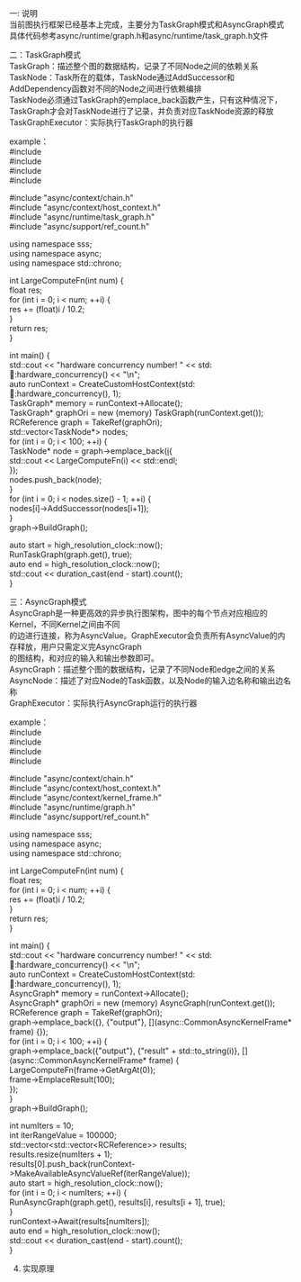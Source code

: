 一: 说明  
当前图执行框架已经基本上完成，主要分为TaskGraph模式和AsyncGraph模式    
具体代码参考async/runtime/graph.h和async/runtime/task_graph.h文件  
  
二：TaskGraph模式  
TaskGraph：描述整个图的数据结构，记录了不同Node之间的依赖关系  
TaskNode：Task所在的载体，TaskNode通过AddSuccessor和AddDependency函数对不同的Node之间进行依赖编排  
TaskNode必须通过TaskGraph的emplace_back函数产生，只有这种情况下，TaskGraph才会对TaskNode进行了记录，并负责对应TaskNode资源的释放  
TaskGraphExecutor：实际执行TaskGraph的执行器  
  
example：  
#include <chrono>  
#include <cstdio>  
#include <string>  
#include <thread>  
  
#include "async/context/chain.h"  
#include "async/context/host_context.h"  
#include "async/runtime/task_graph.h"  
#include "async/support/ref_count.h"  
  
using namespace sss;  
using namespace async;  
using namespace std::chrono;  
  
int LargeComputeFn(int num) {  
  float res;  
  for (int i = 0; i < num; ++i) {  
    res += (float)i / 10.2;  
  }  
  return res;  
}  
  
int main() {  
  std::cout << "hardware concurrency number! " << std::thread::hardware_concurrency() << "\n";  
  auto runContext = CreateCustomHostContext(std::thread::hardware_concurrency(), 1);  
  TaskGraph* memory = runContext->Allocate<TaskGraph>();  
  TaskGraph* graphOri = new (memory) TaskGraph(runContext.get());  
  RCReference<TaskGraph> graph = TakeRef(graphOri);  
  std::vector<TaskNode*> nodes;  
  for (int i = 0; i < 100; ++i) {  
      TaskNode* node = graph->emplace_back([i](){  
          std::cout << LargeComputeFn(i) << std::endl;  
      });  
      nodes.push_back(node);  
  }  
  for (int i = 0; i < nodes.size() - 1; ++i) {  
      nodes[i]->AddSuccessor(nodes[i+1]);  
  }  
  graph->BuildGraph();  
  
  auto start = high_resolution_clock::now();  
  RunTaskGraph(graph.get(), true);  
  auto end = high_resolution_clock::now();  
  std::cout << duration_cast<nanoseconds>(end - start).count();  
}  
  
三：AsyncGraph模式  
AsyncGraph是一种更高效的异步执行图架构，图中的每个节点对应相应的Kernel，不同Kernel之间由不同  
的边进行连接，称为AsyncValue。GraphExecutor会负责所有AsyncValue的内存释放，用户只需定义完AsyncGraph  
的图结构，和对应的输入和输出参数即可。  
AsyncGraph：描述整个图的数据结构，记录了不同Node和edge之间的关系  
AsyncNode：描述了对应Node的Task函数，以及Node的输入边名称和输出边名称  
GraphExecutor：实际执行AsyncGraph运行的执行器  
  
example：  
#include <chrono>  
#include <cstdio>  
#include <string>  
#include <thread>  
  
#include "async/context/chain.h"  
#include "async/context/host_context.h"  
#include "async/context/kernel_frame.h"  
#include "async/runtime/graph.h"  
#include "async/support/ref_count.h"  
  
using namespace sss;  
using namespace async;  
using namespace std::chrono;  
  
int LargeComputeFn(int num) {  
  float res;  
  for (int i = 0; i < num; ++i) {  
    res += (float)i / 10.2;  
  }  
  return res;  
}  
  
int main() {  
  std::cout << "hardware concurrency number! " << std::thread::hardware_concurrency() << "\n";  
  auto runContext = CreateCustomHostContext(std::thread::hardware_concurrency(), 1);  
  AsyncGraph* memory = runContext->Allocate<AsyncGraph>();  
  AsyncGraph* graphOri = new (memory) AsyncGraph(runContext.get());  
  RCReference<AsyncGraph> graph = TakeRef(graphOri);  
  graph->emplace_back({}, {"output"}, [](async::CommonAsyncKernelFrame* frame) {});  
  for (int i = 0; i < 100; ++i) {  
    graph->emplace_back({"output"}, {"result" + std::to_string(i)}, [](async::CommonAsyncKernelFrame* frame) {  
      LargeComputeFn(frame->GetArgAt<int>(0));  
      frame->EmplaceResult<int>(100);  
    });  
  }  
  graph->BuildGraph();  
  
  int numIters = 10;  
  int iterRangeValue = 100000;  
  std::vector<std::vector<RCReference<AsyncValue>>> results;  
  results.resize(numIters + 1);  
  results[0].push_back(runContext->MakeAvailableAsyncValueRef<int>(iterRangeValue));  
  auto start = high_resolution_clock::now();  
  for (int i = 0; i < numIters; ++i) {  
    RunAsyncGraph(graph.get(), results[i], results[i + 1], true);  
  }  
  runContext->Await(results[numIters]);  
  auto end = high_resolution_clock::now();  
  std::cout << duration_cast<nanoseconds>(end - start).count();  
}  
  
4. 实现原理  